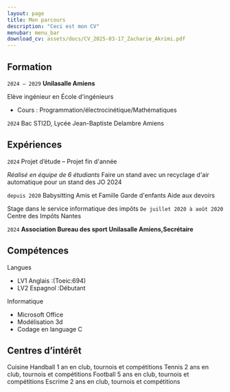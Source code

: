 ```yaml
---
layout: page
title: Mon parcours
description: "Ceci est mon CV"
menubar: menu_bar
download_cv: assets/docs/CV_2025-03-17_Zacharie_Akrimi.pdf
---
```


## Formation 

`2024 – 2029`
**Unilasalle Amiens**

Elève ingénieur en École d'ingénieurs
* Cours : Programmation/électrocinétique/Mathématiques


`2024`
Bac STI2D, Lycée Jean-Baptiste Delambre Amiens

## Expériences

`2024` Projet d’étude – Projet fin d'année 

_Réalisé en équipe de 6 étudiants_
Faire un stand avec un recyclage d'air automatique pour un stand des JO 2024

`depuis 2020`
Babysitting
Amis et Famille 
Garde d'enfants
Aide aux devoirs 

Stage dans le service informatique des impôts
`De juillet 2020 à août 2020` Centre des Impôts Nantes


`2024` **Association Bureau des sport Unilasalle Amiens,Secrétaire**



## Compétences

Langues
* LV1 Anglais :(Toeic:694)
* LV2 Espagnol :Débutant

Informatique
* Microsoft Office
* Modélisation 3d
* Codage en language C 

## Centres d’intérêt

Cuisine
Handball
1 an en club, tournois et compétitions
Tennis
2 ans en club, tournois et compétitions
Football
5 ans en club, tournois et compétitions
Escrime
2 ans en club, tournois et compétitions
